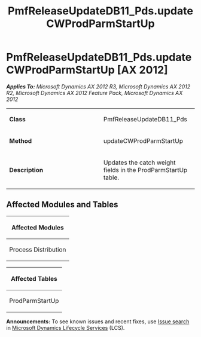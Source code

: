 ﻿---
title: PmfReleaseUpdateDB11_Pds.updateCWProdParmStartUp
TOCTitle: PmfReleaseUpdateDB11_Pds.updateCWProdParmStartUp
ms:assetid: 0aeab622-5598-bb10-51ce-ea8312e03385
ms:mtpsurl: https://msdn.microsoft.com/en-us/library/JJ735637(v=AX.60)
ms:contentKeyID: 49706548
ms.date: 05/18/2015
mtps_version: v=AX.60
---

# PmfReleaseUpdateDB11\_Pds.updateCWProdParmStartUp [AX 2012]


_**Applies To:** Microsoft Dynamics AX 2012 R3, Microsoft Dynamics AX 2012 R2, Microsoft Dynamics AX 2012 Feature Pack, Microsoft Dynamics AX 2012_

<table>
<colgroup>
<col style="width: 50%" />
<col style="width: 50%" />
</colgroup>
<tbody>
<tr class="odd">
<td><p><strong>Class</strong></p></td>
<td><p>PmfReleaseUpdateDB11_Pds</p></td>
</tr>
<tr class="even">
<td><p><strong>Method</strong></p></td>
<td><p>updateCWProdParmStartUp</p></td>
</tr>
<tr class="odd">
<td><p><strong>Description</strong></p></td>
<td><p>Updates the catch weight fields in the ProdParmStartUp table.</p></td>
</tr>
</tbody>
</table>


## Affected Modules and Tables

<table>
<colgroup>
<col style="width: 100%" />
</colgroup>
<thead>
<tr class="header">
<th><p>Affected Modules</p></th>
</tr>
</thead>
<tbody>
<tr class="odd">
<td><p>Process Distribution</p></td>
</tr>
</tbody>
</table>


<table>
<colgroup>
<col style="width: 100%" />
</colgroup>
<thead>
<tr class="header">
<th><p>Affected Tables</p></th>
</tr>
</thead>
<tbody>
<tr class="odd">
<td><p>ProdParmStartUp</p></td>
</tr>
</tbody>
</table>

  
**Announcements:** To see known issues and recent fixes, use [Issue search](http://go.microsoft.com/fwlink/?linkid=389258) in [Microsoft Dynamics Lifecycle Services](http://go.microsoft.com/fwlink/?linkid=306505) (LCS).

